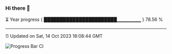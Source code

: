 ### Hi there 👋

⏳ Year progress { ███████████████████████▁▁▁▁▁▁▁ } 78.56 %

---

⏰ Updated on Sat, 14 Oct 2023 18:08:44 GMT

![Progress Bar CI](https://github.com/Shyam-Makwana/GitHub-Actions-Demo/workflows/Progress%20Bar%20CI/badge.svg)
